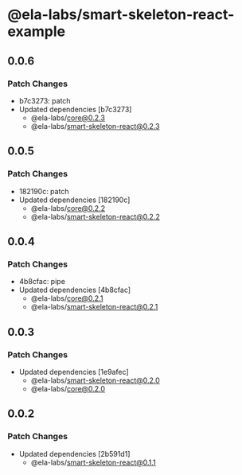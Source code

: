 # @ela-labs/smart-skeleton-react-example

## 0.0.6

### Patch Changes

- b7c3273: patch
- Updated dependencies [b7c3273]
  - @ela-labs/core@0.2.3
  - @ela-labs/smart-skeleton-react@0.2.3

## 0.0.5

### Patch Changes

- 182190c: patch
- Updated dependencies [182190c]
  - @ela-labs/core@0.2.2
  - @ela-labs/smart-skeleton-react@0.2.2

## 0.0.4

### Patch Changes

- 4b8cfac: pipe
- Updated dependencies [4b8cfac]
  - @ela-labs/core@0.2.1
  - @ela-labs/smart-skeleton-react@0.2.1

## 0.0.3

### Patch Changes

- Updated dependencies [1e9afec]
  - @ela-labs/smart-skeleton-react@0.2.0
  - @ela-labs/core@0.2.0

## 0.0.2

### Patch Changes

- Updated dependencies [2b591d1]
  - @ela-labs/smart-skeleton-react@0.1.1

